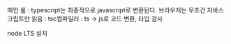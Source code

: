 메인 룰 : typescript는 최종적으로 javascript로 변환된다.
브라우저는 무조건 자바스크립트만 읽음 :
tsc컴파일러 : ts -> js로 코드 변환, 타입 검사

node LTS 설치
